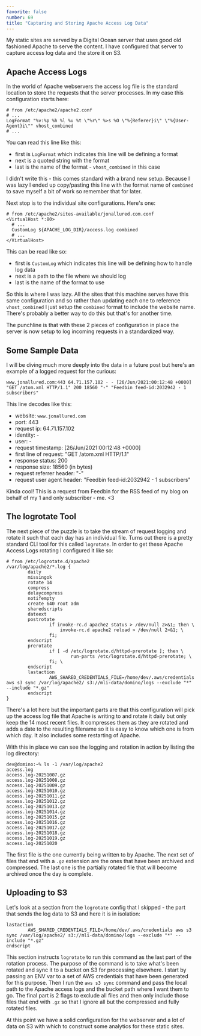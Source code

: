 ```yaml
---
favorite: false
number: 69
title: "Capturing and Storing Apache Access Log Data"
---
```


My static sites are served by a Digital Ocean server that uses good old
fashioned Apache to serve the content. I have configured that server to capture
access log data and the store it on S3.

## Apache Access Logs

In the world of Apache webservers the access log file is the standard location
to store the requests that the server processes. In my case this configuration
starts here:

```
# from /etc/apache2/apache2.conf
# ...
LogFormat "%v:%p %h %l %u %t \"%r\" %>s %O \"%{Referer}i\" \"%{User-Agent}i\"" vhost_combined
# ...
```

You can read this line like this:

* first is `LogFormat` which indicates this line will be defining a format
* next is a quoted string with the format
* last is the name of the format - `vhost_combined` in this case

I didn't write this - this comes standard with a brand new setup. Because I was
lazy I ended up copy/pasting this line with the format name of `combined` to
save myself a bit of work so remember that for later.

Next stop is to the individual site configurations. Here's one:

```
# from /etc/apache2/sites-available/jonallured.com.conf
<VirtualHost *:80>
  # ...
  CustomLog ${APACHE_LOG_DIR}/access.log combined
  # ...
</VirtualHost>
```

This can be read like so:

* first is `CustomLog` which indicates this line will be defining how to handle
  log data
* next is a path to the file where we should log
* last is the name of the format to use

So this is where I was lazy. All the sites that this machine serves have this
same configuration and so rather than updating each one to reference
`vhost_combined` I just setup the `combined` format to include the website name.
There's probably a better way to do this but that's for another time.

The punchline is that with these 2 pieces of configuration in place the server
is now setup to log incoming requests in a standardized way.

## Some Sample Data

I will be diving much more deeply into the data in a future post but here's an
example of a logged request for the curious:

```
www.jonallured.com:443 64.71.157.102 - - [26/Jun/2021:00:12:48 +0000] "GET /atom.xml HTTP/1.1" 200 18560 "-" "Feedbin feed-id:2032942 - 1 subscribers"
```

This line decodes like this:

* website: `www.jonallured.com`
* port: 443
* request ip: 64.71.157.102
* identity: -
* user: -
* request timestamp: [26/Jun/2021:00:12:48 +0000]
* first line of request: "GET /atom.xml HTTP/1.1"
* response status: 200
* response size: 18560 (in bytes)
* request referrer header: "-"
* request user agent header: "Feedbin feed-id:2032942 - 1 subscribers"

Kinda cool! This is a request from Feedbin for the RSS feed of my blog on behalf
of my 1 and only subscriber - me. <3

## The logrotate Tool

The next piece of the puzzle is to take the stream of request logging and rotate
it such that each day has an individual file. Turns out there is a pretty
standard CLI tool for this called `logrotate`. In order to get these Apache
Access Logs rotating I configured it like so:

```
# from /etc/logrotate.d/apache2
/var/log/apache2/*.log {
        daily
        missingok
        rotate 14
        compress
        delaycompress
        notifempty
        create 640 root adm
        sharedscripts
        dateext
        postrotate
                if invoke-rc.d apache2 status > /dev/null 2>&1; then \
                    invoke-rc.d apache2 reload > /dev/null 2>&1; \
                fi;
        endscript
        prerotate
                if [ -d /etc/logrotate.d/httpd-prerotate ]; then \
                        run-parts /etc/logrotate.d/httpd-prerotate; \
                fi; \
        endscript
        lastaction
                AWS_SHARED_CREDENTIALS_FILE=/home/dev/.aws/credentials aws s3 sync /var/log/apache2/ s3://mli-data/domino/logs --exclude "*" --include "*.gz"
        endscript
}
```

There's a lot here but the important parts are that this configuration will pick
up the access log file that Apache is writing to and rotate it daily but only
keep the 14 most recent files. It compresses them as they are rotated and adds a
date to the resulting filename so it is easy to know which one is from which
day. It also includes some restarting of Apache.

With this in place we can see the logging and rotation in action by listing the
log directory:

```
dev@domino:~% ls -1 /var/log/apache2
access.log
access.log-20251007.gz
access.log-20251008.gz
access.log-20251009.gz
access.log-20251010.gz
access.log-20251011.gz
access.log-20251012.gz
access.log-20251013.gz
access.log-20251014.gz
access.log-20251015.gz
access.log-20251016.gz
access.log-20251017.gz
access.log-20251018.gz
access.log-20251019.gz
access.log-20251020
```

The first file is the one currently being written to by Apache. The next set of
files that end with a `.gz` extension are the ones that have been archived and
compressed. The last one is the partially rotated file that will become archived
once the day is complete.

## Uploading to S3

Let's look at a section from the `logrotate` config that I skipped - the part
that sends the log data to S3 and here it is in isolation:

```
lastaction
        AWS_SHARED_CREDENTIALS_FILE=/home/dev/.aws/credentials aws s3 sync /var/log/apache2/ s3://mli-data/domino/logs --exclude "*" --include "*.gz"
endscript
```

This section instructs `logrotate` to run this command as the last part of the
rotation process. The purpose of the command is to take what's been rotated and
sync it to a bucket on S3 for processing elsewhere. I start by passing an ENV
var to a set of AWS credentials that have been generated for this purpose. Then
I run the `aws s3 sync` command and pass the local path to the Apache access
logs and the bucket path where I want them to go. The final part is 2 flags to
exclude all files and then only include those files that end with `.gz` so that
I ignore all but the compressed and fully rotated files.

At this point we have a solid configuration for the webserver and a lot of data
on S3 with which to construct some analytics for these static sites.
